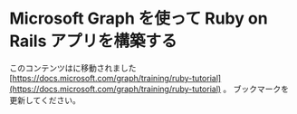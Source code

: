 # <a name="build-ruby-on-rails-apps-with-microsoft-graph"></a>Microsoft Graph を使って Ruby on Rails アプリを構築する

このコンテンツはに移動されました [https://docs.microsoft.com/graph/training/ruby-tutorial](https://docs.microsoft.com/graph/training/ruby-tutorial) 。 ブックマークを更新してください。

